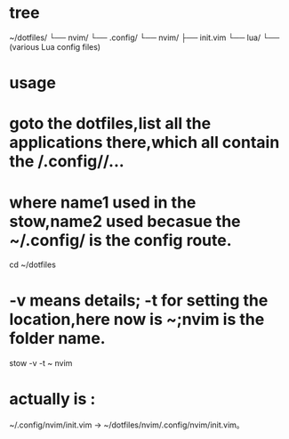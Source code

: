 # tree
~/dotfiles/
└── nvim/
    └── .config/
        └── nvim/
            ├── init.vim
            └── lua/
                └── (various Lua config files)

# usage
# goto the dotfiles,list all the applications there,which all contain the  <name1>/.config/<name2>/...
# where name1 used in the stow,name2 used becasue the ~/.config/<name2> is the config route.
cd ~/dotfiles
# -v means details; -t for setting the location,here now is ~;nvim is the folder name.

stow -v -t ~ nvim

# actually is :
~/.config/nvim/init.vim -> ~/dotfiles/nvim/.config/nvim/init.vim。
